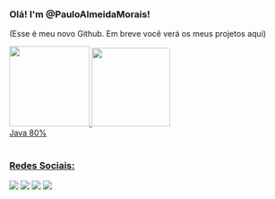 
### Olá! I'm @PauloAlmeidaMorais!

(Esse é meu novo Github. Em breve você verá os meus projetos aqui)
<br>
<link rel="stylesheet" href="skillbarsimple.css">
<div>
  <a href="https://github.com/pauloalmeidamorais">
  <img height="143em" src="https://github-readme-stats.vercel.app/api/top-langs/?username=pauloalmeidamorais&layout=compact&langs_count=6&theme=github_dark"/>
  <img height="140em" src="https://github-readme-stats.vercel.app/api?username=pauloalmeidamorais&show_icons=true&theme=github_dark&include_all_commits=true&count_private=true"/>  
</div>
 
<div class="skillBar">
	<div class="skillBar_100 barBrown">
		<span class="skillArea">Java</span>
		<span class="percentText">80%</span>
	</div>
</div>

 <br>
 
  ### Redes Sociais:
 
<div> 
  
  <a href="https://instagram.com/pauloalmeidmorais" target="_blank"><img src="https://img.shields.io/badge/-Instagram-%23E4405F?style=for-the-badge&logo=instagram&logoColor=white" target="_blank"></a> 
  <a href = "mailto:paulocontatomg@gmail.com"><img src="https://img.shields.io/badge/-Gmail-%23333?style=for-the-badge&logo=gmail&logoColor=white" target="_blank"></a>
  <a href="https://www.youtube.com/channel/UCWb57qSdlzjDHTE7QQrqhzA" target="_blank"><img src="https://img.shields.io/badge/YouTube-FF0000?style=for-the-badge&logo=youtube&logoColor=white" target="_blank"></a>
  <a href="https://www.linkedin.com/in/pauloalmeidamorais" target="_blank"><img src="https://img.shields.io/badge/-LinkedIn-%230077B5?style=for-the-badge&logo=linkedin&logoColor=white" target="_blank"></a> 


</div>
